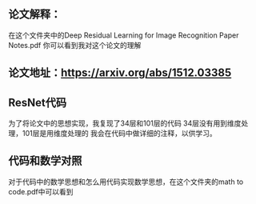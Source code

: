 ## 论文解释：
在这个文件夹中的Deep Residual Learning for Image Recognition Paper Notes.pdf 你可以看到我对这个论文的理解

## 论文地址：https://arxiv.org/abs/1512.03385

## ResNet代码
为了将论文中的思想实现，我复现了34层和101层的代码
34层没有用到维度处理，101层是用维度处理的
我会在代码中做详细的注释，以供学习。
## 代码和数学对照
对于代码中的数学思想和怎么用代码实现数学思想，在这个文件夹的math to code.pdf中可以看到

